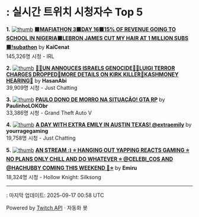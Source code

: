 # : 실시간 트위치 시청자수 Top 5

**1.** [![thumb](https://static-cdn.jtvnw.net/previews-ttv/live_user_kaicenat-320x180.jpg)](https://twitch.tv/KaiCenat)
**[🟪MAFIATHON 3🟪DAY 16🟪15% OF REVENUE GOING TO SCHOOL IN NIGERIA🟪LEBRON JAMES CUT MY HAIR AT 1 MILLION SUBS🟪!subathon](https://twitch.tv/KaiCenat)** by **KaiCenat**<br>145,326명 시청  - IRL

**2.** [![thumb](https://static-cdn.jtvnw.net/previews-ttv/live_user_hasanabi-320x180.jpg)](https://twitch.tv/HasanAbi)
**[🙅‍♂️UN ANNOUCES ISRAELS GENOCIDE🙅‍♂️LUIGI TERROR CHARGES DROPPED🚨MORE DETAILS ON KIRK KILLER🚨KASHMONEY HEARING🚨](https://twitch.tv/HasanAbi)** by **HasanAbi**<br>39,909명 시청  - Just Chatting

**3.** [![thumb](https://static-cdn.jtvnw.net/previews-ttv/live_user_paulinholokobr-320x180.jpg)](https://twitch.tv/PaulinhoLOKObr)
**[PAULO DONO DE MORRO NA SITUAÇÃO! GTA RP](https://twitch.tv/PaulinhoLOKObr)** by **PaulinhoLOKObr**<br>33,386명 시청  - Grand Theft Auto V

**4.** [![thumb](https://static-cdn.jtvnw.net/previews-ttv/live_user_yourragegaming-320x180.jpg)](https://twitch.tv/yourragegaming)
**[A DAY WITH EXTRA EMILY IN AUSTIN TEXAS! @extraemily](https://twitch.tv/yourragegaming)** by **yourragegaming**<br>19,758명 시청  - Just Chatting

**5.** [![thumb](https://static-cdn.jtvnw.net/previews-ttv/live_user_emiru-320x180.jpg)](https://twitch.tv/Emiru)
**[AN STREAM :) ⭐ HANGING OUT YAPPING REACTS GAMING ⭐ NO PLANS ONLY CHILL AND DO WHATEVER ⭐ @CELEBI_COS AND @HACHUBBY COMING THIS WEEKEND 🩷⭐](https://twitch.tv/Emiru)** by **Emiru**<br>18,324명 시청  - Hollow Knight: Silksong


---
: 마지막 업데이트: 2025-09-17 00:58 UTC

Powered by [Twitch API](https://dev.twitch.tv/docs/api/reference) · 자동화 봇